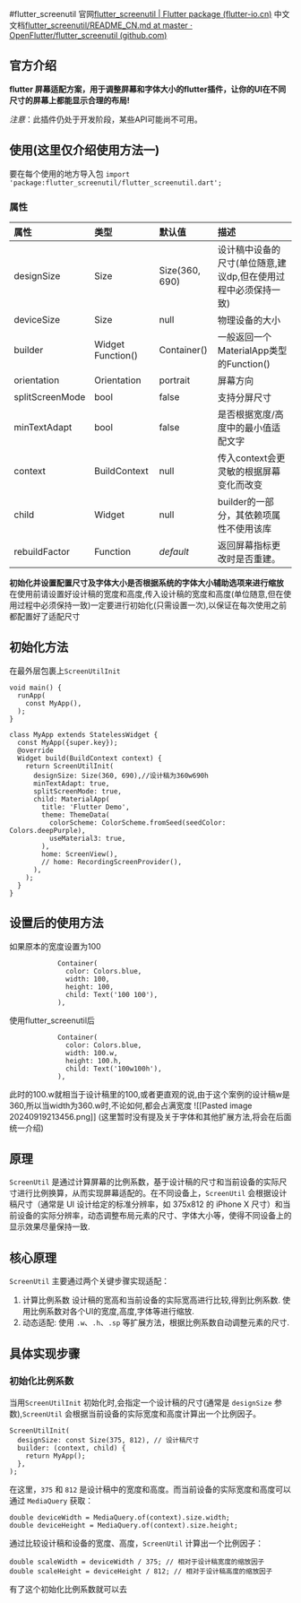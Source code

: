 #flutter_screenutil
官网[flutter_screenutil | Flutter package (flutter-io.cn)](https://pub-web.flutter-io.cn/packages/flutter_screenutil)
中文文档[flutter_screenutil/README_CN.md at master · OpenFlutter/flutter_screenutil (github.com)](https://github.com/OpenFlutter/flutter_screenutil/blob/master/README_CN.md)
## 官方介绍
**flutter 屏幕适配方案，用于调整屏幕和字体大小的flutter插件，让你的UI在不同尺寸的屏幕上都能显示合理的布局!**

_注意_：此插件仍处于开发阶段，某些API可能尚不可用。
## 使用(这里仅介绍使用方法一)
要在每个使用的地方导入包
`import 'package:flutter_screenutil/flutter_screenutil.dart';`
### 属性

| 属性              | 类型                | 默认值            | 描述                                 |
| :-------------- | :---------------- | :------------- | :--------------------------------- |
| designSize      | Size              | Size(360, 690) | 设计稿中设备的尺寸(单位随意,建议dp,但在使用过程中必须保持一致) |
| deviceSize      | Size              | null           | 物理设备的大小                            |
| builder         | Widget Function() | Container()    | 一般返回一个MaterialApp类型的Function()     |
| orientation     | Orientation       | portrait       | 屏幕方向                               |
| splitScreenMode | bool              | false          | 支持分屏尺寸                             |
| minTextAdapt    | bool              | false          | 是否根据宽度/高度中的最小值适配文字                 |
| context         | BuildContext      | null           | 传入context会更灵敏的根据屏幕变化而改变            |
| child           | Widget            | null           | builder的一部分，其依赖项属性不使用该库            |
| rebuildFactor   | Function          | _default_      | 返回屏幕指标更改时是否重建。                     |
**初始化并设置配置尺寸及字体大小是否根据系统的字体大小辅助选项来进行缩放**
在使用前请设置好设计稿的宽度和高度,传入设计稿的宽度和高度(单位随意,但在使用过程中必须保持一致)一定要进行初始化(只需设置一次),以保证在每次使用之前都配置好了适配尺寸
## 初始化方法
在最外层包裹上`ScreenUtilInit`
```
void main() {
  runApp(
    const MyApp(),
  );
}

class MyApp extends StatelessWidget {
  const MyApp({super.key});
  @override
  Widget build(BuildContext context) {
    return ScreenUtilInit(
      designSize: Size(360, 690),//设计稿为360w690h
      minTextAdapt: true,
      splitScreenMode: true,
      child: MaterialApp(
        title: 'Flutter Demo',
        theme: ThemeData(
          colorScheme: ColorScheme.fromSeed(seedColor: Colors.deepPurple),
          useMaterial3: true,
        ),
        home: ScreenView(),
        // home: RecordingScreenProvider(),
      ),
    );
  }
}
```
## 设置后的使用方法
如果原本的宽度设置为100
```
            Container(
              color: Colors.blue,
              width: 100,
              height: 100,
              child: Text('100 100'),
            ),
```
使用flutter_screenutil后
```
            Container(
              color: Colors.blue,
              width: 100.w,
              height: 100.h,
              child: Text('100w100h'),
            ),
```
此时的100.w就相当于设计稿里的100,或者更直观的说,由于这个案例的设计稿w是360,所以当width为360.w时,不论如何,都会占满宽度
![[Pasted image 20240919213456.png]]
(这里暂时没有提及关于字体和其他扩展方法,将会在后面统一介绍)
## 原理
`ScreenUtil` 是通过计算屏幕的比例系数，基于设计稿的尺寸和当前设备的实际尺寸进行比例换算，从而实现屏幕适配的。在不同设备上，`ScreenUtil` 会根据设计稿尺寸（通常是 UI 设计给定的标准分辨率，如 375x812 的 iPhone X 尺寸）和当前设备的实际分辨率，动态调整布局元素的尺寸、字体大小等，使得不同设备上的显示效果尽量保持一致.
## 核心原理
`ScreenUtil` 主要通过两个关键步骤实现适配：
1. 计算比例系数
   设计稿的宽高和当前设备的实际宽高进行比较,得到比例系数.
   使用比例系数对各个UI的宽度,高度,字体等进行缩放.
2. 动态适配:
   使用 `.w`、`.h`、`.sp` 等扩展方法，根据比例系数自动调整元素的尺寸.
## 具体实现步骤
### 初始化比例系数
   当用`ScreenUtilInit` 初始化时,会指定一个设计稿的尺寸(通常是 `designSize` 参数),`ScreenUtil` 会根据当前设备的实际宽度和高度计算出一个比例因子。
```
ScreenUtilInit(
  designSize: const Size(375, 812), // 设计稿尺寸
  builder: (context, child) {
    return MyApp();
  },
);
```
在这里，`375` 和 `812` 是设计稿中的宽度和高度。而当前设备的实际宽度和高度可以通过 `MediaQuery` 获取：
```
double deviceWidth = MediaQuery.of(context).size.width;
double deviceHeight = MediaQuery.of(context).size.height;
```
通过比较设计稿和设备的宽度、高度，`ScreenUtil` 计算出一个比例因子：
```
double scaleWidth = deviceWidth / 375; // 相对于设计稿宽度的缩放因子
double scaleHeight = deviceHeight / 812; // 相对于设计稿高度的缩放因子
```
有了这个初始化比例系数就可以去